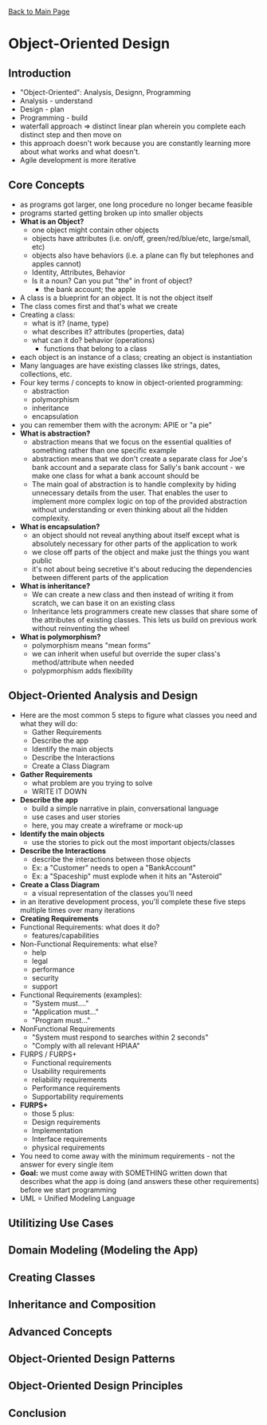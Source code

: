 [Back to Main Page](https://github.com/coolinmc6/CS-concepts)

# Object-Oriented Design

## Introduction
- "Object-Oriented": Analysis, Designn, Programming
- Analysis - understand
- Design - plan
- Programming - build
- waterfall approach => distinct linear plan wherein you complete each distinct step and then move on
- this approach doesn't work because you are constantly learning more about what works and what doesn't.
- Agile development is more iterative

## Core Concepts
- as programs got larger, one long procedure no longer became feasible
- programs started getting broken up into smaller objects
- **What is an Object?**
	+ one object might contain other objects
	+ objects have attributes (i.e. on/off, green/red/blue/etc, large/small, etc)
	+ objects also have behaviors (i.e. a plane can fly but telephones and apples cannot)
	+ Identity, Attributes, Behavior
	+ Is it a noun? Can you put "the" in front of object?
		* the bank account; the apple
- A class is a blueprint for an object. It is not the object itself
- The class comes first and that's what we create
- Creating a class:
	+ what is it? (name, type)
	+ what describes it? attributes (properties, data)
	+ what can it do? behavior (operations)
		* functions that belong to a class
- each object is an instance of a class; creating an object is instantiation
- Many languages are have existing classes like strings, dates, collections, etc.
- Four key terms / concepts to know in object-oriented programming:
	+ abstraction
	+ polymorphism
	+ inheritance
	+ encapsulation
- you can remember them with the acronym: APIE or "a pie"
- **What is abstraction?**
	+ abstraction means that we focus on the essential qualities of something rather than one specific example
	+ abstraction means that we don't create a separate class for Joe's bank account and a separate class for
	Sally's bank account - we make one class for what a bank account should be
	+ The main goal of abstraction is to handle complexity by hiding unnecessary details from the user. 
	That enables the user to implement more complex logic on top of the provided abstraction without
	understanding or even thinking about all the hidden complexity.
- **What is encapsulation?**
	+ an object should not reveal anything about itself except what is absolutely necessary for other parts of
	the application to work
	- we close off parts of the object and make just the things you want public
	- it's not about being secretive it's about reducing the dependencies between different parts of 
	the application
- **What is inheritance?**
	+ We can create a new class and then instead of writing it from scratch, we can base it on an existing class
	+ Inheritance lets programmers create new classes that share some of the attributes of existing classes.
	This lets us build on previous work without reinventing the wheel
- **What is polymorphism?**
	+ polymorphism means "mean forms"
	+ we can inherit when useful but override the super class's method/attribute when needed
	+ polypmorphism adds flexibility

## Object-Oriented Analysis and Design
- Here are the most common 5 steps to figure what classes you need and what they will do:
	+ Gather Requirements
	+ Describe the app
	+ Identify the main objects
	+ Describe the Interactions
	+ Create a Class Diagram
- **Gather Requirements**
	+ what problem are you trying to solve
	+ WRITE IT DOWN
- **Describe the app**
	+ build a simple narrative in plain, conversational language
	+ use cases and user stories
	+ here, you may create a wireframe or mock-up
- **Identify the main objects**
	+ use the stories to pick out the most important objects/classes
- **Describe the Interactions**
	+ describe the interactions between those objects
	+ Ex: a "Customer" needs to open a "BankAccount"
	+ Ex: a "Spaceship" must explode when it hits an "Asteroid"
- **Create a Class Diagram**
	+ a visual representation of the classes you'll need
- in an iterative development process, you'll complete these five steps multiple times over many iterations
- **Creating Requirements**
- Functional Requirements: what does it do?
	+ features/capabilities
- Non-Functional Requirements: what else?
	+ help
	+ legal
	+ performance
	+ security
	+ support
- Functional Requirements (examples):
	+ "System must...."
	+ "Application must..."
	+ "Program must..."
- NonFunctional Requirements
	- "System must respond to searches within 2 seconds"
	- "Comply with all relevant HPIAA"
- FURPS / FURPS+
	+ Functional requirements
	+ Usability requirements
	+ reliability requirements
	+ Performance requirements
	+ Supportability requirements
- **FURPS+**
	+ those 5 plus:
	+ Design requirements
	+ Implementation
	+ Interface requirements
	+ physical requirements
- You need to come away with the minimum requirements - not the answer for every single item
- **Goal:** we must come away with SOMETHING written down that describes what the app is doing (and answers
these other requirements) before we start programming
- UML = Unified Modeling Language

## Utilitizing Use Cases

## Domain Modeling (Modeling the App)

## Creating Classes

## Inheritance and Composition

## Advanced Concepts

## Object-Oriented Design Patterns

## Object-Oriented Design Principles

## Conclusion




























